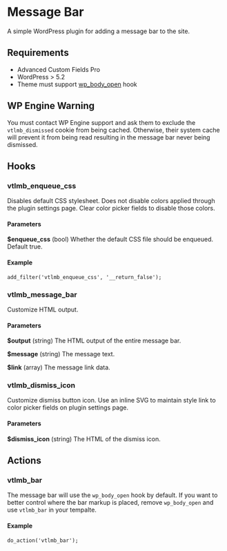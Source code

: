 # Message Bar
A simple WordPress plugin for adding a message bar to the site.

## Requirements
* Advanced Custom Fields Pro
* WordPress > 5.2
* Theme must support [wp_body_open](https://developer.wordpress.org/reference/functions/wp_body_open/) hook

## WP Engine Warning
You must contact WP Engine support and ask them to exclude the `vtlmb_dismissed` cookie from being cached. Otherwise, their system cache will prevent it from being read resulting in the message bar never being dismissed.

## Hooks

### vtlmb_enqueue_css
Disables default CSS stylesheet. Does not disable colors applied through the plugin settings page. Clear color picker fields to disable those colors.

#### Parameters
**$enqueue_css** (bool) Whether the default CSS file should be enqueued. Default true.

#### Example
`add_filter('vtlmb_enqueue_css', '__return_false');`

### vtlmb_message_bar
Customize HTML output.

#### Parameters
**$output** (string) The HTML output of the entire message bar.

**$message** (string) The message text.

**$link** (array) The message link data.

### vtlmb_dismiss_icon
Customize dismiss button icon. Use an inline SVG to maintain style link to color picker fields on plugin settings page.

#### Parameters
**$dismiss_icon** (string) The HTML of the dismiss icon.

## Actions

### vtlmb_bar
The message bar will use the `wp_body_open` hook by default. If you want to better control where the bar markup is placed, remove `wp_body_open` and use `vtlmb_bar` in your tempalte.

#### Example
`do_action('vtlmb_bar');`
